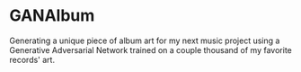 # GANAlbum
Generating a unique piece of album art for my next music project using a Generative Adversarial Network trained on a couple thousand of my favorite records' art. 

